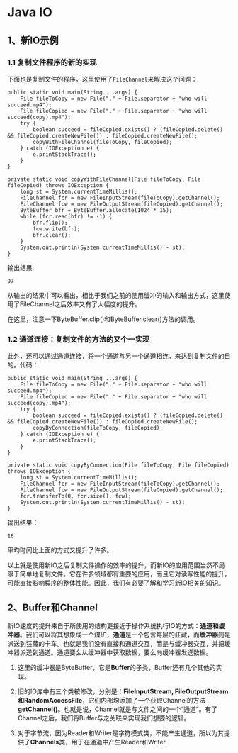 # Java IO

## 1、新IO示例

### 1.1 复制文件程序的新的实现

下面也是复制文件的程序，这里使用了`FileChannel`来解决这个问题：

    public static void main(String ...args) {
        File fileToCopy = new File("." + File.separator + "who will succeed.mp4");
        File fileCopied = new File("." + File.separator + "who will succeed(copy).mp4");
        try {
            boolean succeed = fileCopied.exists() ? (fileCopied.delete() && fileCopied.createNewFile()) : fileCopied.createNewFile();
            copyWithFileChannel(fileToCopy, fileCopied);
        } catch (IOException e) {
            e.printStackTrace();
        }
    }

    private static void copyWithFileChannel(File fileToCopy, File fileCopied) throws IOException {
        long st = System.currentTimeMillis();
        FileChannel fcr = new FileInputStream(fileToCopy).getChannel();
        FileChannel fcw = new FileOutputStream(fileCopied).getChannel();
        ByteBuffer bfr = ByteBuffer.allocate(1024 * 15);
        while (fcr.read(bfr) != -1) {
            bfr.flip();
            fcw.write(bfr);
            bfr.clear();
        }
        System.out.println(System.currentTimeMillis() - st);
    }

输出结果:

    97

从输出的结果中可以看出，相比于我们之前的使用缓冲的输入和输出方式，这里使用了FileChannel之后效率又有了大幅度的提升。

在这里，注意一下ByteBuffer.clip()和ByteBuffer.clear()方法的调用。

### 1.2 通道连接：复制文件的方法的又个一实现

此外，还可以通过通道连接，将一个通道与另一个通道相连，来达到复制文件的目的。代码：

    public static void main(String ...args) {
        File fileToCopy = new File("." + File.separator + "who will succeed.mp4");
        File fileCopied = new File("." + File.separator + "who will succeed(copy).mp4");
        try {
            boolean succeed = fileCopied.exists() ? (fileCopied.delete() && fileCopied.createNewFile()) : fileCopied.createNewFile();
            copyByConnection(fileToCopy, fileCopied);
        } catch (IOException e) {
            e.printStackTrace();
        }
    }

    private static void copyByConnection(File fileToCopy, File fileCopied) throws IOException {
        long st = System.currentTimeMillis();
        FileChannel fcr = new FileInputStream(fileToCopy).getChannel();
        FileChannel fcw = new FileOutputStream(fileCopied).getChannel();
        fcr.transferTo(0, fcr.size(), fcw);
        System.out.println(System.currentTimeMillis() - st);
    }

输出结果：

    16

平均时间比上面的方式又提升了许多。

以上就是使用新IO之后复制文件操作的效率的提升，而新IO的应用范围当然不局限于简单地复制文件。它在许多领域都有重要的应用，而且它对读写性能的提升，可能直接影响程序的整体性能。因此，我们有必要了解和学习新IO相关的知识。

## 2、Buffer和Channel

新IO速度的提升来自于所使用的结构更接近于操作系统执行IO的方式：**通道和缓冲器**。我们可以将其想象成一个煤矿，**通道**是一个包含每层的狂藏，而**缓冲器**则是派送到狂藏的卡车。也就是我们没有直接和通道交互，而是与缓冲器交互，并把缓冲器派送到通道。通道要么从缓冲器中获取数据，要么向缓冲器发送数据。

1. 这里的缓冲器是ByteBuffer，它是**Buffer**的子类，Buffer还有几个其他的实现。

2. 旧的IO库中有三个类被修改，分别是：**FileInputStream, FileOutputStream和RandomAccessFile**，它们内部均添加了一个获取Channel的方法**getChannel()**。也就是说，Channel就是与文件之间的一个“通道”。有了Channel之后，我们将Buffer与之关联来实现我们想要的逻辑。

3. 对于字节流，因为Reader和Writer是字符模式类，不能产生通道，所以为其提供了**Channels**类，用于在通道中产生Reader和Writer. 







